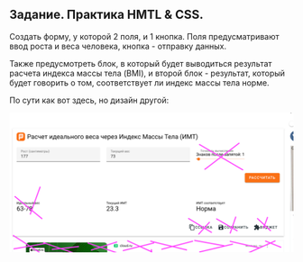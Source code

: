 ## Задание. Практика HMTL & CSS.


Создать форму, у которой 2 поля, и 1 кнопка.
Поля предусматривают ввод роста и веса человека, кнопка - отправку данных.

Также предусмотреть блок, в который будет выводиться результат расчета индекса массы тела (BMI),
и второй блок - результат, который будет говорить о том, соответствует ли индекс массы тела норме.

По сути как вот здесь, но дизайн другой:

![img.png](img.png)
